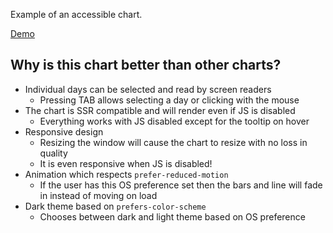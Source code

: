 Example of an accessible chart.

[Demo](https://jakzo.github.io/slo-chart/)

## Why is this chart better than other charts?

- Individual days can be selected and read by screen readers
  - Pressing TAB allows selecting a day or clicking with the mouse
- The chart is SSR compatible and will render even if JS is disabled
  - Everything works with JS disabled except for the tooltip on hover
- Responsive design
  - Resizing the window will cause the chart to resize with no loss in quality
  - It is even responsive when JS is disabled!
- Animation which respects `prefer-reduced-motion`
  - If the user has this OS preference set then the bars and line will fade in instead of moving on load
- Dark theme based on `prefers-color-scheme`
  - Chooses between dark and light theme based on OS preference
